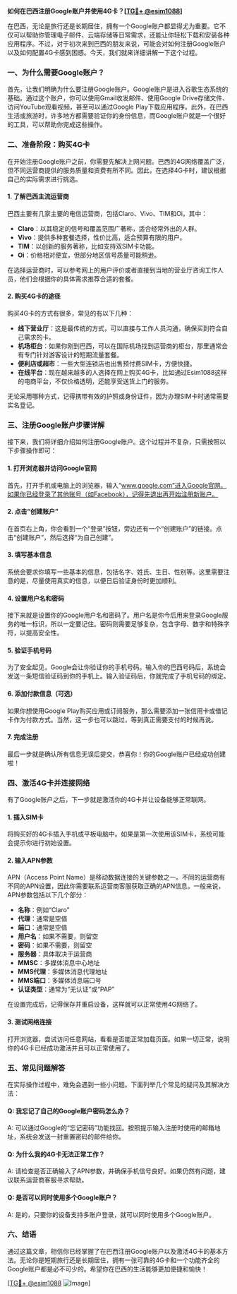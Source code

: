 **如何在巴西注册Google账户并使用4G卡？[[TG💪+ @esim1088](https://t.me/s/esim1088)]**

在巴西，无论是旅行还是长期居住，拥有一个Google账户都显得尤为重要。它不仅可以帮助你管理电子邮件、云端存储等日常需求，还能让你轻松下载和安装各种应用程序。不过，对于初次来到巴西的朋友来说，可能会对如何注册Google账户以及如何配置4G卡感到困惑。今天，我们就来详细讲解一下这个过程。

### 一、为什么需要Google账户？

首先，让我们明确为什么要注册Google账户。Google账户是进入谷歌生态系统的基础。通过这个账户，你可以使用Gmail收发邮件、使用Google Drive存储文件、访问YouTube观看视频，甚至可以通过Google Play下载应用程序。此外，在巴西生活或旅游时，许多地方都需要验证你的身份信息，而Google账户就是一个很好的工具，可以帮助你完成这些操作。

### 二、准备阶段：购买4G卡

在开始注册Google账户之前，你需要先解决上网问题。巴西的4G网络覆盖广泛，但不同运营商提供的服务质量和资费有所不同。因此，在选择4G卡时，建议根据自己的实际需求进行挑选。

#### 1. 了解巴西主流运营商

巴西主要有几家主要的电信运营商，包括Claro、Vivo、TIM和Oi。其中：

- **Claro**：以其稳定的信号和覆盖范围广著称，适合经常外出的人群。
- **Vivo**：提供多种套餐选择，性价比高，适合预算有限的用户。
- **TIM**：以创新的服务著称，比如支持双SIM卡功能。
- **Oi**：价格相对便宜，但部分地区信号质量可能稍逊。

在选择运营商时，可以参考网上的用户评价或者直接到当地的营业厅咨询工作人员，他们会根据你的具体需求推荐合适的套餐。

#### 2. 购买4G卡的途径

购买4G卡的方式有很多，常见的有以下几种：

- **线下营业厅**：这是最传统的方式，可以直接与工作人员沟通，确保买到符合自己需求的卡。
- **机场柜台**：如果你刚到巴西，可以在国际机场找到运营商的柜台，那里通常会有专门针对游客设计的短期流量套餐。
- **便利店或超市**：一些大型连锁店也出售预付费SIM卡，方便快捷。
- **在线平台**：现在越来越多的人选择在网上购买4G卡，比如通过Esim1088这样的电商平台，不仅价格透明，还能享受送货上门的服务。

无论采用哪种方式，记得携带有效的护照或身份证件，因为办理SIM卡时通常需要实名登记。

### 三、注册Google账户步骤详解

接下来，我们将详细介绍如何注册Google账户。这个过程并不复杂，只需按照以下步骤操作即可：

#### 1. 打开浏览器并访问Google官网

首先，打开手机或电脑上的浏览器，输入“www.google.com”进入Google官网。如果你已经登录了其他账号（如Facebook），记得先退出再开始注册新账户。

#### 2. 点击“创建账户”

在首页右上角，你会看到一个“登录”按钮，旁边还有一个“创建账户”的链接。点击“创建账户”，然后选择“为自己创建”。

#### 3. 填写基本信息

系统会要求你填写一些基本的信息，包括名字、姓氏、生日、性别等。这里需要注意的是，尽量使用真实的信息，以便日后验证身份时更加顺利。

#### 4. 设置用户名和密码

接下来就是设置你的Google用户名和密码了。用户名是你今后用来登录Google服务的唯一标识，所以一定要记住。密码则需要足够复杂，包含字母、数字和特殊字符，以提高安全性。

#### 5. 验证手机号码

为了安全起见，Google会让你验证你的手机号码。输入你的巴西号码后，系统会发送一条短信验证码到你的手机上。输入验证码后，你就完成了手机号码的绑定。

#### 6. 添加付款信息（可选）

如果你想使用Google Play购买应用或订阅服务，那么需要添加一张信用卡或借记卡作为付款方式。当然，这一步也可以跳过，等到真正需要支付的时候再说。

#### 7. 完成注册

最后一步就是确认所有信息无误后提交，恭喜你！你的Google账户已经成功创建啦！

### 四、激活4G卡并连接网络

有了Google账户之后，下一步就是激活你的4G卡并让设备能够正常联网。

#### 1. 插入SIM卡

将购买好的4G卡插入手机或平板电脑中。如果是第一次使用该SIM卡，系统可能会提示你进行初始设置。

#### 2. 输入APN参数

APN（Access Point Name）是移动数据连接的关键参数之一。不同的运营商有不同的APN设置，因此你需要联系运营商客服获取正确的APN信息。一般来说，APN参数包括以下几个部分：

- **名称**：例如“Claro”
- **代理**：通常是空值
- **端口**：通常是空值
- **用户名**：如果不需要，则留空
- **密码**：如果不需要，则留空
- **服务器**：具体取决于运营商
- **MMSC**：多媒体消息中心地址
- **MMS代理**：多媒体消息代理地址
- **MMS端口**：多媒体消息端口号
- **认证类型**：通常为“无认证”或“PAP”

在设置完成后，记得保存并重启设备，这样就可以正常使用4G网络了。

#### 3. 测试网络连接

打开浏览器，尝试访问任意网站，看看是否能正常加载页面。如果一切正常，说明你的4G卡已经成功激活并且可以正常使用了。

### 五、常见问题解答

在实际操作过程中，难免会遇到一些小问题。下面列举几个常见的疑问及其解决方法：

#### Q: 我忘记了自己的Google账户密码怎么办？
A: 可以通过Google的“忘记密码”功能找回。按照提示输入注册时使用的邮箱地址，系统会发送一封重置密码的邮件给你。

#### Q: 为什么我的4G卡无法正常工作？
A: 请检查是否正确输入了APN参数，并确保手机信号良好。如果仍然有问题，建议联系运营商客服寻求帮助。

#### Q: 是否可以同时使用多个Google账户？
A: 是的，只要你的设备支持多账户登录，就可以同时使用多个Google账户。

### 六、结语

通过这篇文章，相信你已经掌握了在巴西注册Google账户以及激活4G卡的基本方法。无论你是短期旅行还是长期居住，拥有一张可靠的4G卡和一个功能齐全的Google账户都是必不可少的。希望你在巴西的生活能够更加便捷和愉快！

[[TG💪+ @esim1088](https://t.me/s/esim1088) ![Image](https://i.postimg.cc/4NQfJmqS/Snipaste-2025-05-13-00-14-12.png)]